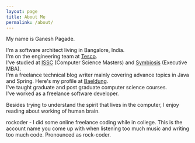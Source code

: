 ```yaml
---
layout: page
title: About Me
permalink: /about/
---
```


My name is Ganesh Pagade.

I'm a software architect living in Bangalore, India.  
I'm on the engineering team at [Tesco](https://www.tesco.com/).  
I've studied at [ISSC](http://issc.unipune.ac.in/) (Computer Science Masters) and [Symbiosis](http://www.siu.edu.in/) (Executive MBA).  
I'm a freelance technical blog writer mainly covering advance topics in Java and Spring. Here's my profile at [Baeldung](http://www.baeldung.com/author/ganesh-pagade/).  
I've taught graduate and post graduate computer science courses.  
I've worked as a freelance software developer.  

Besides trying to understand the spirit that lives in the computer, I enjoy reading about working of human brain.

rockoder - I did some online freelance coding while in college. This is the account name you come up with when listening too much music and writing too much code. Pronounced as rock-coder.
